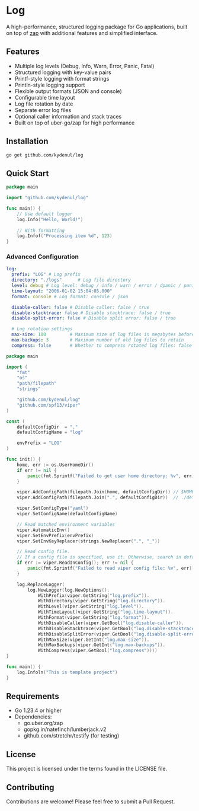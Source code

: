 # Log

A high-performance, structured logging package for Go applications, built on top of [zap](https://github.com/uber-go/zap) with additional features and simplified interface.

## Features

- Multiple log levels (Debug, Info, Warn, Error, Panic, Fatal)
- Structured logging with key-value pairs
- Printf-style logging with format strings
- Println-style logging support
- Flexible output formats (JSON and console)
- Configurable time layout
- Log file rotation by date
- Separate error log files
- Optional caller information and stack traces
- Built on top of uber-go/zap for high performance

## Installation

```bash
go get github.com/kydenul/log
```

## Quick Start

```go
package main

import "github.com/kydenul/log"

func main() {
    // Use default logger
    log.Info("Hello, World!")
    
    // With formatting
    log.Infof("Processing item %d", 123)
}
```

### Advanced Configuration

```yaml
log:
  prefix: "LOG" # Log prefix
  directory: "./logs"      # Log file directory
  level: debug # Log level: debug / info / warn / error / dpanic / panic / fatal
  time-layout: "2006-01-02 15:04:05.000"
  format: console # Log format: console / json

  disable-caller: false # Disable caller: false / true
  disable-stacktrace: false # Disable stacktrace: false / true
  disable-split-error: false # Disable split error: false / true

  # Log rotation settings
  max-size: 100         # Maximum size of log files in megabytes before rotation
  max-backups: 3        # Maximum number of old log files to retain
  compress: false       # Whether to compress rotated log files: false / true
```

```go
package main

import (
	"fmt"
	"os"
	"path/filepath"
	"strings"

	"github.com/kydenul/log"
	"github.com/spf13/viper"
)

const (
	defaultConfigDir  = "."
	defaultConfigName = "log"

	envPrefix = "LOG"
)

func init() {
	home, err := os.UserHomeDir()
	if err != nil {
		panic(fmt.Sprintf("Failed to get user home directory: %v", err))
	}

	viper.AddConfigPath(filepath.Join(home, defaultConfigDir)) // $HOME/defaultConfigDir
	viper.AddConfigPath(filepath.Join(".", defaultConfigDir))  // ./defaultConfigDir

	viper.SetConfigType("yaml")
	viper.SetConfigName(defaultConfigName)

	// Read matched environment variables
	viper.AutomaticEnv()
	viper.SetEnvPrefix(envPrefix)
	viper.SetEnvKeyReplacer(strings.NewReplacer(".", "_"))

	// Read config file.
	// If a config file is specified, use it. Otherwise, search in defaultConfigDir.
	if err := viper.ReadInConfig(); err != nil {
		panic(fmt.Sprintf("Failed to read viper config file: %v", err))
	}

	log.ReplaceLogger(
		log.NewLogger(log.NewOptions().
			WithPrefix(viper.GetString("log.prefix")).
			WithDirectory(viper.GetString("log.directory")).
			WithLevel(viper.GetString("log.level")).
			WithTimeLayout(viper.GetString("log.time-layout")).
			WithFormat(viper.GetString("log.format")).
			WithDisableCaller(viper.GetBool("log.disable-caller")).
			WithDisableStacktrace(viper.GetBool("log.disable-stacktrace")).
			WithDisableSplitError(viper.GetBool("log.disable-split-error")).
			WithMaxSize(viper.GetInt("log.max-size")).
			WithMaxBackups(viper.GetInt("log.max-backups")).
			WithCompress(viper.GetBool("log.compress"))))
}

func main() {
	log.Infoln("This is template project")
}
```

## Requirements

- Go 1.23.4 or higher
- Dependencies:
  - go.uber.org/zap
  - gopkg.in/natefinch/lumberjack.v2
  - github.com/stretchr/testify (for testing)

## License

This project is licensed under the terms found in the LICENSE file.

## Contributing

Contributions are welcome! Please feel free to submit a Pull Request.
